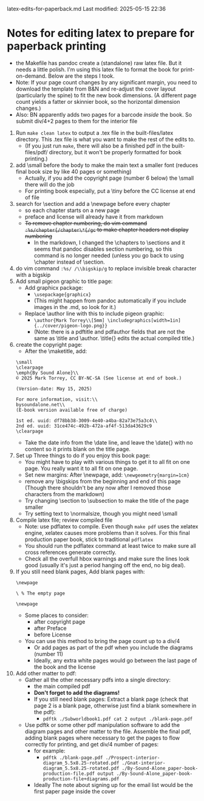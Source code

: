 latex-edits-for-paperback.md
Last modified: 2025-05-15 22:36

# Notes for editing latex to prepare for paperback printing

* the Makefile has pandoc create a (standalone) raw latex file. But it needs a little polish. I'm using this latex file to format the book for print-on-demand. Below are the steps I took.
* Note: If your page count changes by any significant margin, you need to download the template from B&N and re-adjust the cover layout (particularly the spine) to fit the new book dimensions. (A different page count yields a fatter or skinnier book, so the horizontal dimension changes.)
* Also: BN apparently adds two pages for a barcode _inside_ the book. So submit div/4+2 pages to them for the interior file

1. Run `make clean latex` to output a .tex file in the built-files/latex directory. This .tex file is what you want to make the rest of the edits to.
	* (If you just run `make`, there will also be a finished pdf in the built-files/pdf/ directory, but it won't be properly formatted for book printing.)
2. add \small before the body to make the main text a smaller font (reduces final book size by like 40 pages or something)
	* Actually, if you add the copyright page (number 6 below) the \small there will do the job
	* For printing book especially, put a \tiny before the CC license at end of file
3. search for \section and add a \newpage before every chapter
	* so each chapter starts on a new page
	* preface and license will already have it from markdown
    * ~~To remove chapter numbering, do vim command `:%s/chapter{/chapter\*{/gc` to make chapter headers not display numbering~~
        * In the markdown, I changed the \chapters to \sections and it seems that pandoc disables section numbering, so this command is no longer needed (unless you go back to using \chapter instead of \section.
4. do vim command `:%s/ /\\bigskip/g` to replace invisible break character with a bigskip
5. Add small pigeon graphic to title page:
	* Add graphicx package:
		* `\usepackage{graphicx}`
		* (This might happen from pandoc automatically if you include images in the .md, so look for it.)
	* Replace \author line with this to include pigeon graphic:
		* `\author{Mark Torrey\\[5mm] \includegraphics[width=1in]{../cover/pigeon-logo.png}}`
		* (Note: there is a pdftitle and pdfauthor fields that are not the same as \title and \author. \title{} edits the actual compiled title.)
6. create the copyright page:
	* After the \maketitle, add:
	```
	\small
	\clearpage
	\emph{By Sound Alone}\\
	© 2025 Mark Torrey, CC BY-NC-SA (See license at end of book.)

	(Version-date: May 15, 2025)

	For more information, visit:\\
	bysoundalone.net\\
    (E-book version available free of charge)
	
    1st ed. uuid: df78bb38-3009-4e40-a4ba-82a73e75a3c4\\
    2nd ed. uuid: 31ce474c-492b-472a-af4f-513da43629c9
	\clearpage
	```
	* Take the date info from the \date line, and leave the \date{} with no content so it prints blank on the title page.
8. Set up Three things to do if you enjoy this book page:
    * You might have to play with various things to get it to all fit on one page. You really want it to all fit on one page.
    * Set new margins: After \newpage, add: `\newgeometry{margin=1cm}`
    * remove any \bigskips from the beginning and end of this page (Though there shouldn't be any now after I removed those characters from the markdown)
    * Try changing \section to \subsection to make the title of the page smaller
	* Try setting text to \normalsize, though you might need \small 
9. Compile latex file; review compiled file
	* Note: use pdflatex to compile. Even though `make pdf` uses the xelatex engine, xelatex causes more problems than it solves. For this final production paper book, stick to traditional `pdflatex`
    * You should run the pdflatex command at least twice to make sure all cross references generate correctly.
    * Check all the overfull hbox warnings and make sure the lines look good (usually it's just a period hanging off the end, no big deal).
10. If you still need blank pages, Add blank pages with:
	```
	\newpage 

	\ % The empty page

	\newpage
	```
	* Some places to consider:
		* after copyright page 
		* after Preface
		* before License 
	* You can use this method to bring the page count up to a div/4
		* Or add pages as part of the pdf when you include the diagrams (number 11)
		* Ideally, any extra white pages would go between the last page of the book and the license
11. Add other matter to pdf:
	* Gather all the other necessary pdfs into a single directory:
		* the main compiled pdf
		* **Don't forget to add the diagrams!**
		* If you still need blank pages: Extract a blank page (check that page 2 is a blank page, otherwise just find a blank somewhere in the pdf):
			* `pdftk ./Subworldbook1.pdf cat 2 output ./blank-page.pdf`
	* Use pdftk or some other pdf manipulation software to add the diagram pages and other matter to the file. Assemble the final pdf, adding blank pages where necessary to get the pages to flow correctly for printing, and get div/4 number of pages:
        * for example:
            * `pdftk ./blank-page.pdf ./Prospect-interior-diagram_5.5x8.25-rotated.pdf ./Gnat-interior-diagram_5.5x8.25-rotated.pdf ./By-Sound-Alone_paper-book-production-file.pdf output ./By-Sound-Alone_paper-book-production-file+diagrams.pdf`
 		* Ideally The note about signing up for the email list would be the first paper page inside the cover

